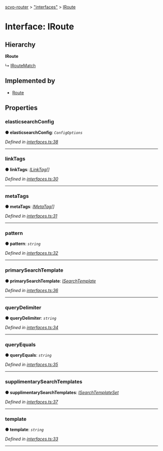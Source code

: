 [scvo-router](../README.md) > ["interfaces"](../modules/_interfaces_.md) > [IRoute](../interfaces/_interfaces_.iroute.md)



# Interface: IRoute

## Hierarchy

**IRoute**

↳  [IRouteMatch](_interfaces_.iroutematch.md)








## Implemented by

* [Route](../classes/_route_.route.md)


## Properties
<a id="elasticsearchconfig"></a>

###  elasticsearchConfig

**●  elasticsearchConfig**:  *`ConfigOptions`* 

*Defined in [interfaces.ts:38](https://github.com/scvodigital/scvo-router/blob/138c96a/src/interfaces.ts#L38)*





___

<a id="linktags"></a>

###  linkTags

**●  linkTags**:  *[ILinkTag](_interfaces_.ilinktag.md)[]* 

*Defined in [interfaces.ts:30](https://github.com/scvodigital/scvo-router/blob/138c96a/src/interfaces.ts#L30)*





___

<a id="metatags"></a>

###  metaTags

**●  metaTags**:  *[IMetaTag](_interfaces_.imetatag.md)[]* 

*Defined in [interfaces.ts:31](https://github.com/scvodigital/scvo-router/blob/138c96a/src/interfaces.ts#L31)*





___

<a id="pattern"></a>

###  pattern

**●  pattern**:  *`string`* 

*Defined in [interfaces.ts:32](https://github.com/scvodigital/scvo-router/blob/138c96a/src/interfaces.ts#L32)*





___

<a id="primarysearchtemplate"></a>

###  primarySearchTemplate

**●  primarySearchTemplate**:  *[ISearchTemplate](_interfaces_.isearchtemplate.md)* 

*Defined in [interfaces.ts:36](https://github.com/scvodigital/scvo-router/blob/138c96a/src/interfaces.ts#L36)*





___

<a id="querydelimiter"></a>

###  queryDelimiter

**●  queryDelimiter**:  *`string`* 

*Defined in [interfaces.ts:34](https://github.com/scvodigital/scvo-router/blob/138c96a/src/interfaces.ts#L34)*





___

<a id="queryequals"></a>

###  queryEquals

**●  queryEquals**:  *`string`* 

*Defined in [interfaces.ts:35](https://github.com/scvodigital/scvo-router/blob/138c96a/src/interfaces.ts#L35)*





___

<a id="supplimentarysearchtemplates"></a>

###  supplimentarySearchTemplates

**●  supplimentarySearchTemplates**:  *[ISearchTemplateSet](_interfaces_.isearchtemplateset.md)* 

*Defined in [interfaces.ts:37](https://github.com/scvodigital/scvo-router/blob/138c96a/src/interfaces.ts#L37)*





___

<a id="template"></a>

###  template

**●  template**:  *`string`* 

*Defined in [interfaces.ts:33](https://github.com/scvodigital/scvo-router/blob/138c96a/src/interfaces.ts#L33)*





___


